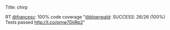 Title: chirp

RT <a href="http://twitter.com/francesc">@francesc</a>: 100% code coverage
"<a href="http://twitter.com/bloerwald">@bloerwald</a>: SUCCESS: 26/26 (100%) Tests passed <a href="http://t.co/pmw7DiiRp2">http://t.co/pmw7DiiRp2</a>"
